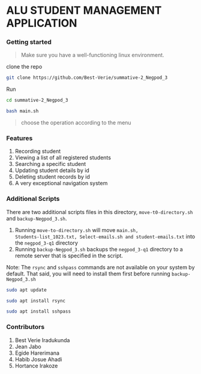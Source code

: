# ALU STUDENT MANAGEMENT APPLICATION 


### Getting started

> Make sure you have a well-functioning linux environment.

clone the repo

```bash
git clone https://github.com/Best-Verie/summative-2_Negpod_3
```
Run


``` bash
cd summative-2_Negpod_3
```

``` bash
bash main.sh
```

> choose the operation according to the menu

### Features

1. Recording student
2. Viewing a list of all registered students 
3. Searching a specific student
4. Updating student details by id
5. Deleting student records by id
6. A very exceptional navigation system

### Additional Scripts

There are two additional scripts files in this directory, <code>move-t0-directory.sh</code> and <code>backup-Negpod_3.sh</code>.
1. Running <code>move-to-directory.sh</code> will move <code>main.sh, Students-list_1023.txt, Select-emails.sh and student-emails.txt</code> into the <code>negpod_3-q1</code> directory
2. Running <code>backup-Negpod_3.sh</code> backups the <code>negpod_3-q1</code> directory to a remote server that is specified in the script.

Note: 
The <code>rsync</code> and <code>sshpass</code> commands are not available on your system by default. That said, you will need to install them first before running <code>backup-Negpod_3.sh</code>

``` bash
sudo apt update
```

``` bash
sudo apt install rsync
```

``` bash
sudo apt install sshpass
```

### Contributors

1. Best Verie Iradukunda
2. Jean Jabo
3. Egide Harerimana
4. Habib Josue Ahadi
5. Hortance Irakoze
